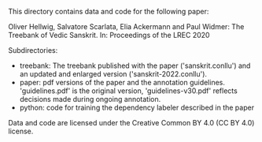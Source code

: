 This directory contains data and code for the following paper:

Oliver Hellwig, Salvatore Scarlata, Elia Ackermann and Paul Widmer: The Treebank of Vedic Sanskrit. In: Proceedings of the LREC 2020

Subdirectories:
* treebank: The treebank published with the paper ('sanskrit.conllu') and an updated and enlarged version ('sanskrit-2022.conllu').
* paper: pdf versions of the paper and the annotation guidelines. 'guidelines.pdf' is the original version, 'guidelines-v30.pdf' reflects decisions made during ongoing annotation.
* python: code for training the dependency labeler described in the paper


Data and code are licensed under the Creative Common BY 4.0 (CC BY 4.0) license.